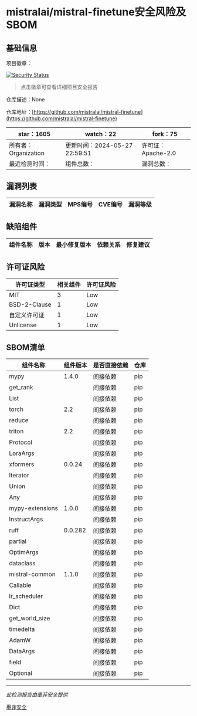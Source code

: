 # mistralai/mistral-finetune安全风险及SBOM

## 基础信息

项目徽章：

[![Security Status](https://www.murphysec.com/platform3/v31/badge/1795170377232252928.svg)](https://www.murphysec.com/console/report/1794809222922870784/1795170377232252928)

> 点击徽章可查看详细项目安全报告

仓库描述：None

仓库地址：[https://github.com/mistralai/mistral-finetune](https://github.com/mistralai/mistral-finetune)

| star：1605 | watch：22 | fork：75 |
| ----------- | -------------- | ------------ |
| 所有者：Organization | 更新时间：2024-05-27 22:59:51 | 许可证：Apache-2.0 |
| 最近检测时间： | 组件总数： | 漏洞总数： |




## 漏洞列表

| 漏洞名称 | 漏洞类型 | MPS编号 | CVE编号 | 漏洞等级 |
| ------- | ------ | ------- | ------ | ----- |





## 缺陷组件

| 组件名称 | 版本 | 最小修复版本 | 依赖关系 | 修复建议 |
| -------- | ---- | ------------ | -------- | -------- |





## 许可证风险

| 许可证类型 | 相关组件 | 许可证风险 |
| ---------- | -------- | ---------- |
|MIT|3|Low|
|BSD-2-Clause|1|Low|
|自定义许可证|1|Low|
|Unlicense|1|Low|




## SBOM清单

| 组件名称 | 组件版本 | 是否直接依赖 | 仓库 |
| -------- | -------- | ------------ | ---- |
|mypy|1.4.0|间接依赖|pip|
|get_rank||间接依赖|pip|
|List||间接依赖|pip|
|torch|2.2|间接依赖|pip|
|reduce||间接依赖|pip|
|triton|2.2|间接依赖|pip|
|Protocol||间接依赖|pip|
|LoraArgs||间接依赖|pip|
|xformers|0.0.24|间接依赖|pip|
|Iterator||间接依赖|pip|
|Union||间接依赖|pip|
|Any||间接依赖|pip|
|mypy-extensions|1.0.0|间接依赖|pip|
|InstructArgs||间接依赖|pip|
|ruff|0.0.282|间接依赖|pip|
|partial||间接依赖|pip|
|OptimArgs||间接依赖|pip|
|dataclass||间接依赖|pip|
|mistral-common|1.1.0|间接依赖|pip|
|Callable||间接依赖|pip|
|lr_scheduler||间接依赖|pip|
|Dict||间接依赖|pip|
|get_world_size||间接依赖|pip|
|timedelta||间接依赖|pip|
|AdamW||间接依赖|pip|
|DataArgs||间接依赖|pip|
|field||间接依赖|pip|
|Optional||间接依赖|pip|


------

*此检测报告由墨菲安全提供*

[墨菲安全](www.murphysec.com)